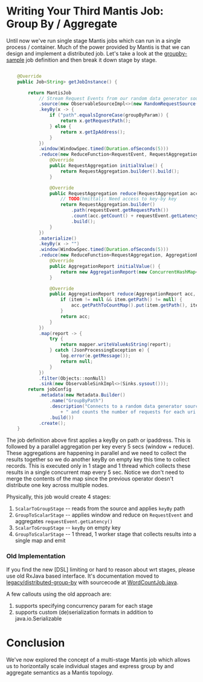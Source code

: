 # Writing Your Third Mantis Job: Group By / Aggregate

Until now we've run single stage Mantis jobs which can run in a single process / container. Much of the power provided by Mantis is that we can design and implement a distributed job. Let's take a look at the [groupby-sample](https://github.com/Netflix/mantis/tree/master/mantis-examples/mantis-examples-groupby-sample) job definition and then break it down stage by stage.

```java

    @Override
    public Job<String> getJobInstance() {

        return MantisJob
            // Stream Request Events from our random data generator source
            .source(new ObservableSourceImpl<>(new RandomRequestSource()))
            .keyBy(x -> {
                if ("path".equalsIgnoreCase(groupByParam)) {
                    return x.getRequestPath();
                } else {
                    return x.getIpAddress();
                }
            })
            .window(WindowSpec.timed(Duration.ofSeconds(5)))
            .reduce(new ReduceFunction<RequestEvent, RequestAggregation>() {
                @Override
                public RequestAggregation initialValue() {
                    return RequestAggregation.builder().build();
                }

                @Override
                public RequestAggregation reduce(RequestAggregation acc, RequestEvent requestEvent) {
                    // TODO(hmittal): Need access to key-by key
                    return RequestAggregation.builder()
                        .path(requestEvent.getRequestPath())
                        .count(acc.getCount() + requestEvent.getLatency())
                        .build();
                }
            })
            .materialize()
            .keyBy(x -> "")
            .window(WindowSpec.timed(Duration.ofSeconds(5)))
            .reduce(new ReduceFunction<RequestAggregation, AggregationReport>() {
                @Override
                public AggregationReport initialValue() {
                    return new AggregationReport(new ConcurrentHashMap<>());
                }

                @Override
                public AggregationReport reduce(AggregationReport acc, RequestAggregation item) {
                    if (item != null && item.getPath() != null) {
                        acc.getPathToCountMap().put(item.getPath(), item.getCount());
                    }
                    return acc;
                }
            })
            .map(report -> {
                try {
                    return mapper.writeValueAsString(report);
                } catch (JsonProcessingException e) {
                    log.error(e.getMessage());
                    return null;
                }
            })
            .filter(Objects::nonNull)
            .sink(new ObservableSinkImpl<>(Sinks.sysout()));
        return jobConfig
            .metadata(new Metadata.Builder()
                .name("GroupByPath")
                .description("Connects to a random data generator source"
                    + " and counts the number of requests for each uri within a window")
                .build())
            .create();
    }
```

The job definition above first applies a keyBy on path or ipaddress. This is followed by a parallel aggregation per key every 5 secs (window + reduce). These aggregations are happening in parallel and we need to collect the results together so we do another keyBy on empty key this time to collect records. This is executed only in 1 stage and 1 thread which collects these results in a single concurrent map every 5 sec. Notice we don't need to merge the contents of the map since the previous operator doesn't distribute one key across multiple nodes.

Physically, this job would create 4 stages:

1. `ScalarToGroupStage` -- reads from the source and applies `keyBy` path
2. `GroupToScalarStage` -- applies window and reduce on `RequestEvent` and  aggregates `requestEvent.getLatency()`
3. `ScalarToGroupStage` -- `keyBy` on empty key
4. `GroupToScalarStage` -- 1 thread, 1 worker stage that collects results into a single map and emit

### Old Implementation
If you find the new [DSL] limiting or hard to reason about wrt stages, please use old RxJava based interface. It's documentation moved to [legacy/distributed-group-by](../legacy/group-by) with sourcecode at
[WordCountJob.java](https://github.com/Netflix/mantis/blob/master/mantis-examples/mantis-examples-groupby-sample/src/main/java/com/netflix/mantis/samples/RequestAggregationJob.java).

A few callouts using the old approach are:

1. supports specifying concurrency param for each stage
2. supports custom (de)serialization formats in addition to java.io.Serializable

# Conclusion

We've now explored the concept of a multi-stage Mantis job which allows us to horizontally scale individual stages and express group by and aggregate semantics as a Mantis topology.
